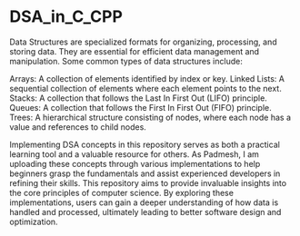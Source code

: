 # DSA_in_C_CPP
Data Structures are specialized formats for organizing, processing, and storing data. They are essential for efficient data management and manipulation. Some common types of data structures include:

Arrays: A collection of elements identified by index or key.
Linked Lists: A sequential collection of elements where each element points to the next.
Stacks: A collection that follows the Last In First Out (LIFO) principle.
Queues: A collection that follows the First In First Out (FIFO) principle.
Trees: A hierarchical structure consisting of nodes, where each node has a value and references to child nodes.

Implementing DSA concepts in this repository serves as both a practical learning tool and a valuable resource for others. As Padmesh, I am uploading these concepts through various implementations to help beginners grasp the fundamentals and assist experienced developers in refining their skills. This repository aims to provide invaluable insights into the core principles of computer science. By exploring these implementations, users can gain a deeper understanding of how data is handled and processed, ultimately leading to better software design and optimization.

